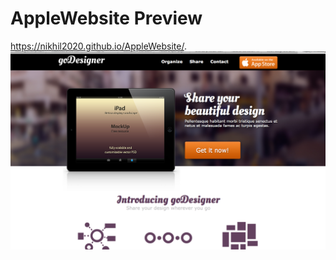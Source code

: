 # AppleWebsite Preview
 https://nikhil2020.github.io/AppleWebsite/.
 ![alt-text](https://github.com/nikhil2020/AppleWebsite/blob/master/Apple.png)
